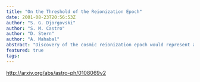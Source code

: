 ```yaml
---
title: "On the Threshold of the Reionization Epoch"
date: 2001-08-23T20:56:53Z
author: "S. G. Djorgovski"
author: "S. M. Castro"
author: "D. Stern"
author: "A. Mahabal"
abstract: "Discovery of the cosmic reionization epoch would represent a significant milestone in cosmology. We present Keck spectroscopy of the quasar SDSS 1044-0125, at z = 5.73. The spectrum shows a dramatic increase in the optical depth at observed wavelengths lambda >~7550 A, corresponding to z_abs >~ 5.2. Only a few small, narrow transmission regions are present in the spectrum beyond that point, and out to the redshifts where the quasar signal begins. We interpret this result as a signature of the trailing edge of the cosmic reionization epoch, which we estimate to occur around <z> ~ 6 (as indeed confirmed by subsequent observations by Becker et al.), and extending down to z ~ 5.2. This behavior is expected in the modern theoretical models of the reionization era, which predict a patchy and gradual onset of reionization. The remaining transmission windows we see may correspond to the individual reionization bubbles (Stromgren spheres) embedded in a still largely neutral intergalactic medium, intersected by the line of sight to the quasar. Future spectroscopic observations of quasars at comparable or larger redshifts will provide a more detailed insight into the structure and extent of the reionization era."
featured: true
tags:
---
```

http://arxiv.org/abs/astro-ph/0108069v2